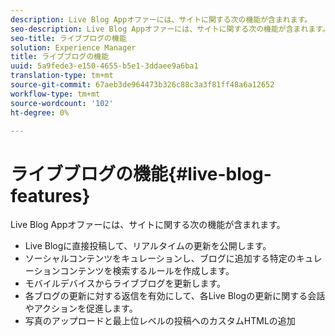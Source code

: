```yaml
---
description: Live Blog Appオファーには、サイトに関する次の機能が含まれます。
seo-description: Live Blog Appオファーには、サイトに関する次の機能が含まれます。
seo-title: ライブブログの機能
solution: Experience Manager
title: ライブブログの機能
uuid: 5a9fede3-e150-4655-b5e1-3ddaee9a6ba1
translation-type: tm+mt
source-git-commit: 67aeb3de964473b326c88c3a3f81ff48a6a12652
workflow-type: tm+mt
source-wordcount: '102'
ht-degree: 0%

---
```



# ライブブログの機能{#live-blog-features}

Live Blog Appオファーには、サイトに関する次の機能が含まれます。



* Live Blogに直接投稿して、リアルタイムの更新を公開します。
* ソーシャルコンテンツをキュレーションし、ブログに追加する特定のキュレーションコンテンツを検索するルールを作成します。
* モバイルデバイスからライブブログを更新します。
* 各ブログの更新に対する返信を有効にして、各Live Blogの更新に関する会話やアクションを促進します。
* 写真のアップロードと最上位レベルの投稿へのカスタムHTMLの追加


